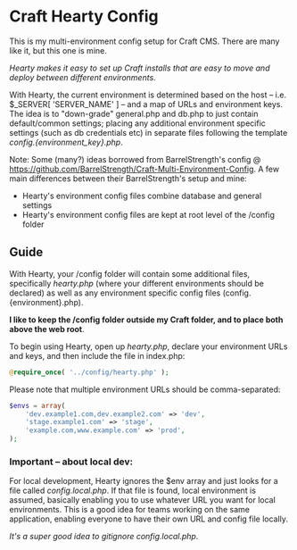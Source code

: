 # Craft Hearty Config

This is my multi-environment config setup for Craft CMS. There are many like it, but this one is mine.

*Hearty makes it easy to set up Craft installs that are easy to move and deploy between different environments*.

With Hearty, the current environment is determined based on the host – i.e. $_SERVER[ 'SERVER_NAME' ] – and a map of URLs and environment keys. The idea is to "down-grade" general.php and db.php to just contain default/common settings; placing any additional environment specific settings (such as db credentials etc) in separate files following the template *config.{environment_key}.php*.

Note: Some (many?) ideas borrowed from BarrelStrength's config @ https://github.com/BarrelStrength/Craft-Multi-Environment-Config. A few main differences between their BarrelStrength's setup and mine:

- Hearty's environment config files combine database and general settings
- Hearty's environment config files are kept at root level of the /config folder

## Guide

With Hearty, your /config folder will contain some additional files, specifically *hearty.php* (where your different environments should be declared) as well as any environment specific config files (config.{environment}.php).

**I like to keep the /config folder outside my Craft folder, and to place both above the web root**.

To begin using Hearty, open up *hearty.php*, declare your environment URLs and keys, and then include the file in index.php:

```php
@require_once( '../config/hearty.php' );
```

Please note that multiple environment URLs should be comma-separated:

```php
$envs = array(
    'dev.example1.com,dev.example2.com' => 'dev',
    'stage.example1.com' => 'stage',
    'example.com,www.example.com' => 'prod',
);
```

### Important – about local dev:

For local development, Hearty ignores the $env array and just looks for a file called *config.local.php*. If that file is found, local environment is assumed, basically enabling you to use whatever URL you want for local environments. This is a good idea for teams working on the same application, enabling everyone to have their own URL and config file locally.

*It's a super good idea to gitignore config.local.php*.







